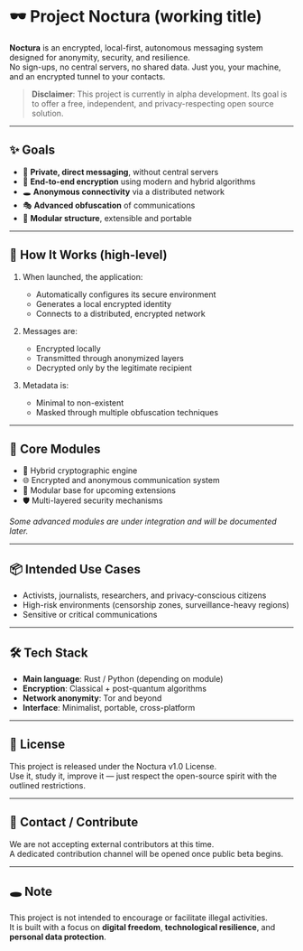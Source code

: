# 🕶️ Project Noctura (working title)

**Noctura** is an encrypted, local-first, autonomous messaging system designed for anonymity, security, and resilience.  
No sign-ups, no central servers, no shared data. Just you, your machine, and an encrypted tunnel to your contacts.

> **Disclaimer**: This project is currently in alpha development. Its goal is to offer a free, independent, and privacy-respecting open source solution.

---

## ✨ Goals

- 💬 **Private, direct messaging**, without central servers
- 🔐 **End-to-end encryption** using modern and hybrid algorithms
- 🕳️ **Anonymous connectivity** via a distributed network
- 🎭 **Advanced obfuscation** of communications
- 🧱 **Modular structure**, extensible and portable

---

## 🚀 How It Works (high-level)

1. When launched, the application:

   - Automatically configures its secure environment
   - Generates a local encrypted identity
   - Connects to a distributed, encrypted network

2. Messages are:

   - Encrypted locally
   - Transmitted through anonymized layers
   - Decrypted only by the legitimate recipient

3. Metadata is:
   - Minimal to non-existent
   - Masked through multiple obfuscation techniques

---

## 🧩 Core Modules

- 🧠 Hybrid cryptographic engine
- 🌐 Encrypted and anonymous communication system
- 🧱 Modular base for upcoming extensions
- 🛡️ Multi-layered security mechanisms

*Some advanced modules are under integration and will be documented later.*

---

## 📦 Intended Use Cases

- Activists, journalists, researchers, and privacy-conscious citizens
- High-risk environments (censorship zones, surveillance-heavy regions)
- Sensitive or critical communications

---

## 🛠️ Tech Stack

- **Main language**: Rust / Python (depending on module)
- **Encryption**: Classical + post-quantum algorithms
- **Network anonymity**: Tor and beyond
- **Interface**: Minimalist, portable, cross-platform

---

## 📜 License

This project is released under the Noctura v1.0 License.  
Use it, study it, improve it — just respect the open-source spirit with the outlined restrictions.

---

## 💬 Contact / Contribute

We are not accepting external contributors at this time.  
A dedicated contribution channel will be opened once public beta begins.

---

## 🕳️ Note

This project is not intended to encourage or facilitate illegal activities.  
It is built with a focus on **digital freedom**, **technological resilience**, and **personal data protection**.
